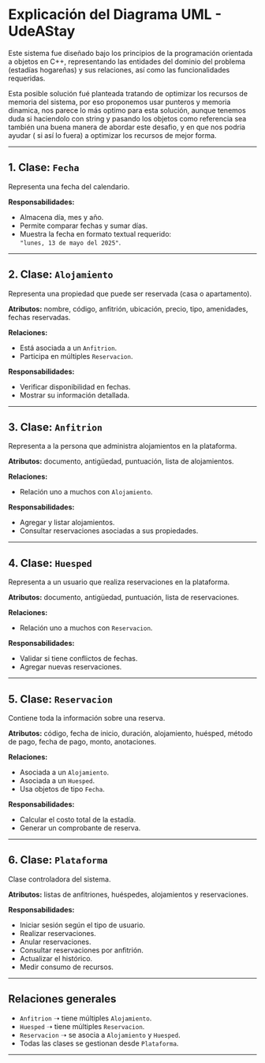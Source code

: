 
# Explicación del Diagrama UML - UdeAStay

Este sistema fue diseñado bajo los principios de la programación orientada a objetos en C++, representando las entidades del dominio del problema (estadías hogareñas) y sus relaciones, así como las funcionalidades requeridas.

Esta posible solución fué planteada tratando de optimizar los recursos de memoria del sistema, por eso proponemos usar punteros y memoria dinamica, nos parece lo más optimo para esta solución, aunque tenemos duda si haciendolo con string y pasando los objetos como referencia sea también una  buena manera de abordar este desafio, y en que nos podria ayudar ( si así lo fuera) a optimizar los recursos de mejor forma. 

---

## 1. Clase: `Fecha`

Representa una fecha del calendario.

**Responsabilidades:**
- Almacena día, mes y año.
- Permite comparar fechas y sumar días.
- Muestra la fecha en formato textual requerido:  
  `"lunes, 13 de mayo del 2025"`.

---

## 2. Clase: `Alojamiento`

Representa una propiedad que puede ser reservada (casa o apartamento).

**Atributos:** nombre, código, anfitrión, ubicación, precio, tipo, amenidades, fechas reservadas.

**Relaciones:**
- Está asociada a un `Anfitrion`.
- Participa en múltiples `Reservacion`.

**Responsabilidades:**
- Verificar disponibilidad en fechas.
- Mostrar su información detallada.

---

## 3. Clase: `Anfitrion`

Representa a la persona que administra alojamientos en la plataforma.

**Atributos:** documento, antigüedad, puntuación, lista de alojamientos.

**Relaciones:**
- Relación uno a muchos con `Alojamiento`.

**Responsabilidades:**
- Agregar y listar alojamientos.
- Consultar reservaciones asociadas a sus propiedades.

---

## 4. Clase: `Huesped`

Representa a un usuario que realiza reservaciones en la plataforma.

**Atributos:** documento, antigüedad, puntuación, lista de reservaciones.

**Relaciones:**
- Relación uno a muchos con `Reservacion`.

**Responsabilidades:**
- Validar si tiene conflictos de fechas.
- Agregar nuevas reservaciones.

---

## 5. Clase: `Reservacion`

Contiene toda la información sobre una reserva.

**Atributos:** código, fecha de inicio, duración, alojamiento, huésped, método de pago, fecha de pago, monto, anotaciones.

**Relaciones:**
- Asociada a un `Alojamiento`.
- Asociada a un `Huesped`.
- Usa objetos de tipo `Fecha`.

**Responsabilidades:**
- Calcular el costo total de la estadía.
- Generar un comprobante de reserva.

---

## 6. Clase: `Plataforma`

Clase controladora del sistema.

**Atributos:** listas de anfitriones, huéspedes, alojamientos y reservaciones.

**Responsabilidades:**
- Iniciar sesión según el tipo de usuario.
- Realizar reservaciones.
- Anular reservaciones.
- Consultar reservaciones por anfitrión.
- Actualizar el histórico.
- Medir consumo de recursos.

---

## Relaciones generales

- `Anfitrion` ➝ tiene múltiples `Alojamiento`.
- `Huesped` ➝ tiene múltiples `Reservacion`.
- `Reservacion` ➝ se asocia a `Alojamiento` y `Huesped`.
- Todas las clases se gestionan desde `Plataforma`.

---


